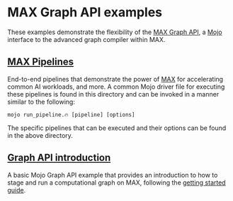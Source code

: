 # MAX Graph API examples

These examples demonstrate the flexibility of the
[MAX Graph API](https://docs.modular.com/max/graph/), a
[Mojo](https://docs.modular.com/mojo/) interface to the advanced graph compiler
within MAX.

## [MAX Pipelines](pipelines/)

End-to-end pipelines that demonstrate the power of
[MAX](https://docs.modular.com/max/) for accelerating common AI workloads, and
more. A common Mojo driver file for executing these pipelines is found in this
directory and can be invoked in a manner similar to the following:

```shell
mojo run_pipeline.🔥 [pipeline] [options]
```

The specific pipelines that can be executed and their options can be found in
the above directory.

## [Graph API introduction](basics/)

A basic Mojo Graph API example that provides an introduction to how to
stage and run a computational graph on MAX, following the
[getting started guide](https://docs.modular.com/max/graph/get-started).
